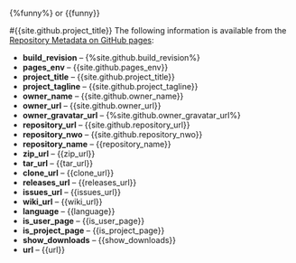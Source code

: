 ﻿---
funny: An .md file meets up with Mr. Hyde in a bar...
---
{%funny%}
or
{{funny}}

#{{site.github.project_title}}
The following information is available from the [Repository Metadata on GitHub pages](https://help.github.com/articles/repository-metadata-on-github-pages):

- **build_revision** &ndash; {%site.github.build_revision%}
- **pages_env** &ndash; {{site.github.pages_env}}
- **project_title** &ndash; {{site.github.project_title}}
- **project_tagline** &ndash; {{site.github.project_tagline}}
- **owner_name** &ndash; {{site.github.owner_name}}
- **owner_url** &ndash; {{site.github.owner_url}}
- **owner_gravatar_url** &ndash; {%site.github.owner_gravatar_url%}
- **repository_url** &ndash; {{site.github.repository_url}}
- **repository_nwo** &ndash; {{site.github.repository_nwo}}
- **repository_name** &ndash; {{repository_name}}
- **zip_url** &ndash; {{zip_url}}
- **tar_url** &ndash; {{tar_url}}
- **clone_url** &ndash; {{clone_url}}
- **releases_url** &ndash; {{releases_url}}
- **issues_url** &ndash; {{issues_url}}
- **wiki_url** &ndash; {{wiki_url}}
- **language** &ndash; {{language}}
- **is_user_page** &ndash; {{is_user_page}}
- **is_project_page** &ndash; {{is_project_page}}
- **show_downloads** &ndash; {{show_downloads}}
- **url** &ndash; {{url}}
